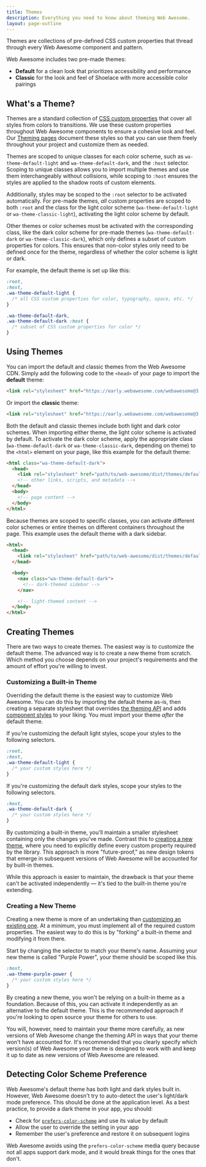 ```yaml
---
title: Themes
description: Everything you need to know about theming Web Awesome.
layout: page-outline
---
```


Themes are collections of pre-defined CSS custom properties that thread through every Web Awesome component and pattern.

Web Awesome includes two pre-made themes:
- **Default** for a clean look that prioritizes accessibility and performance
- **Classic** for the look and feel of Shoelace with more accessible color pairings

## What's a Theme?

Themes are a standard collection of [CSS custom properties](https://developer.mozilla.org/en-US/docs/Web/CSS/--*) that cover all styles from colors to transitions. We use these custom properties throughout Web Awesome components to ensure a cohesive look and feel. Our [Theming pages](/docs/theming/) document these styles so that you can use them freely throughout your project and customize them as needed.

Themes are scoped to unique classes for each color scheme, such as `wa-theme-default-light` and `wa-theme-default-dark`, and the `:host` selector. Scoping to unique classes allows you to import multiple themes and use them interchangeably without collisions, while scoping to `:host` ensures the styles are applied to the shadow roots of custom elements.

Additionally, styles may be scoped to the `:root` selector to be activated automatically. For pre-made themes, *all* custom properties are scoped to both `:root` and the class for the light color scheme (`wa-theme-default-light` or `wa-theme-classic-light`), activating the light color scheme by default.

Other themes or color schemes must be activated with the corresponding class, like the dark color scheme for pre-made themes (`wa-theme-default-dark` or `wa-theme-classic-dark`), which only defines a subset of custom properties for colors. This ensures that non-color styles only need to be defined once for the theme, regardless of whether the color scheme is light or dark.

For example, the default theme is set up like this:

```css
:root,
:host,
.wa-theme-default-light {
  /* all CSS custom properties for color, typography, space, etc. */
}

.wa-theme-default-dark,
.wa-theme-default-dark :host {
  /* subset of CSS custom properties for color */
}
```

## Using Themes

You can import the default and classic themes from the Web Awesome CDN. Simply add the following code to the `<head>` of your page to import the **default** theme:

```html
<link rel="stylesheet" href="https://early.webawesome.com/webawesome@3.0.0-alpha.4/dist/themes/default.css" />
```

Or import the **classic** theme:

```html
<link rel="stylesheet" href="https://early.webawesome.com/webawesome@3.0.0-alpha.4/dist/themes/classic.css" />
```

Both the default and classic themes include both light and dark color schemes. When importing either theme, the light color scheme is activated by default. To activate the dark color scheme, apply the appropriate class (`wa-theme-default-dark` or `wa-theme-classic-dark`, depending on theme) to the `<html>` element on your page, like this example for the default theme:
```html
<html class="wa-theme-default-dark">
  <head>
    <link rel="stylesheet" href="path/to/web-awesome/dist/themes/default.css" />
    <!-- other links, scripts, and metadata -->
  </head>
  <body>
    <!-- page content -->
  </body>
</html>
```

Because themes are scoped to specific classes, you can activate different color schemes or entire themes on different containers throughout the page. This example uses the default theme with a dark sidebar.

```html
<html>
  <head>
    <link rel="stylesheet" href="path/to/web-awesome/dist/themes/default.css" />
  </head>

  <body>
    <nav class="wa-theme-default-dark">
      <!-- dark-themed sidebar -->
    </nav>

    <!-- light-themed content -->
  </body>
</html>
```

## Creating Themes

There are two ways to create themes. The easiest way is to customize the default theme. The advanced way is to create a new theme from scratch. Which method you choose depends on your project's requirements and the amount of effort you're willing to invest.

### Customizing a Built-in Theme

Overriding the default theme is the easiest way to customize Web Awesome. You can do this by importing the default theme as-is, then creating a separate stylesheet that overrides [the theming API](/docs/customizing#design-tokens) and adds [component styles](/docs/customizing#css-parts) to your liking. You must import your theme _after_ the default theme.

If you're customizing the default light styles, scope your styles to the following selectors.

```css
:root,
:host,
.wa-theme-default-light {
  /* your custom styles here */
}
```

If you're customizing the default dark styles, scope your styles to the following selectors.

```css
:host,
.wa-theme-default-dark {
  /* your custom styles here */
}
```

By customizing a built-in theme, you'll maintain a smaller stylesheet containing only the changes you've made. Contrast this to [creating a new theme](#creating-a-new-theme), where you need to explicitly define every custom property required by the library. This approach is more "future-proof," as new design tokens that emerge in subsequent versions of Web Awesome will be accounted for by built-in themes.

While this approach is easier to maintain, the drawback is that your theme can't be activated independently — it's tied to the built-in theme you're extending.

### Creating a New Theme

Creating a new theme is more of an undertaking than [customizing an existing one](#customizing-a-built-in-theme). At a minimum, you must implement all of the required custom properties. The easiest way to do this is by "forking" a built-in theme and modifying it from there.

Start by changing the selector to match your theme's name. Assuming your new theme is called "Purple Power", your theme should be scoped like this.

```css
:host,
.wa-theme-purple-power {
  /* your custom styles here */
}
```

By creating a new theme, you won't be relying on a built-in theme as a foundation. Because of this, you can activate it independently as an alternative to the default theme. This is the recommended approach if you're looking to open source your theme for others to use.

You will, however, need to maintain your theme more carefully, as new versions of Web Awesome change the theming API in ways that your theme won't have accounted for. It's recommended that you clearly specify which version(s) of Web Awesome your theme is designed to work with and keep it up to date as new versions of Web Awesome are released.

## Detecting Color Scheme Preference

Web Awesome's default theme has both light and dark styles built in. However, Web Awesome doesn't try to auto-detect the user's light/dark mode preference. This should be done at the application level. As a best practice, to provide a dark theme in your app, you should:

- Check for [`prefers-color-scheme`](https://stackoverflow.com/a/57795495/567486) and use its value by default
- Allow the user to override the setting in your app
- Remember the user's preference and restore it on subsequent logins

Web Awesome avoids using the `prefers-color-scheme` media query because not all apps support dark mode, and it would break things for the ones that don't.
